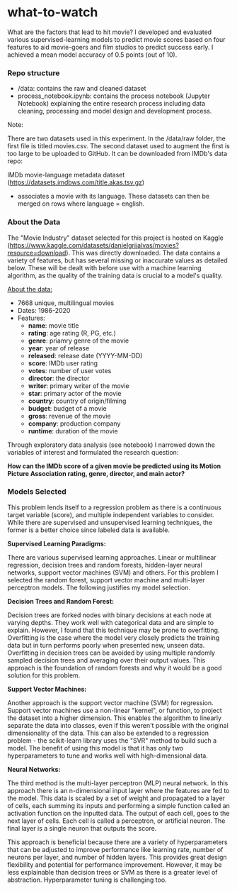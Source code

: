 # what-to-watch
What are the factors that lead to hit movie? I developed and evaluated various supervised-learning models to predict movie scores based on four features to aid movie-goers and film studios to predict success early. I achieved a mean model accuracy of 0.5 points (out of 10).

### Repo structure

- /data: contains the raw and cleaned dataset
- process_notebook.ipynb: contains the process notebook (Jupyter Notebook) explaining the entire research process including data cleaning, processing and model design and development process. 

Note:

There are two datasets used in this experiment. In the /data/raw folder, the first file is titled movies.csv. The second dataset used to augment the first is too large to be uploaded to GitHub. It can be downloaded from IMDb's data repo:

IMDb movie-language metadata dataset (https://datasets.imdbws.com/title.akas.tsv.gz)
- associates a movie with its language. These datasets can then be merged on rows where language = english. 

### About the Data

The "Movie Industry" dataset selected for this project is hosted on Kaggle (https://www.kaggle.com/datasets/danielgrijalvas/movies?resource=download). This was directly downloaded. The data contains a variety of features, but has several missing or inaccurate values as detailed below. These will be dealt with before use with a machine learning algorithm, as the quality of the training data is crucial to a model's quality.

<u>About the data:</u>
* 7668 unique, multilingual movies 
* Dates: 1986-2020
* Features:
  * **name**: movie title
  * **rating**: age rating (R, PG, etc.)
  * **genre**: priamry genre of the movie
  * **year**: year of release
  * **released**: release date (YYYY-MM-DD)
  * **score**: IMDb user rating
  * **votes**: number of user votes
  * **director**: the director
  * **writer**: primary writer of the movie
  * **star**: primary actor of the movie
  * **country**: country of origin/filming
  * **budget**: budget of a movie
  * **gross**: revenue of the movie
  * **company**: production company
  * **runtime**: duration of the movie


Through exploratory data analysis (see notebook) I narrowed down the variables of interest and formulated the research question:

**How can the IMDb score of a given movie be predicted using its Motion Picture Association rating, genre, director, and main actor?**

### Models Selected

This problem lends itself to a regression problem as there is a continuous target variable (score), and multiple independent variables to consider.  While there are supervised and unsupervised learning techniques, the former is a better choice since labeled data is available. 

**Supervised Learning Paradigms:**

There are various supervised learning approaches. Linear or multilinear regression, decision trees and random forests, hidden-layer neural networks, support vector machines (SVM) and others. For this problem I selected the random forest, support vector machine and multi-layer perceptron models. The following justifies my model selection.

**Decision Trees and Random Forest:**

Decision trees are forked nodes with binary decisions at each node at varying depths. They work well with categorical data and are simple to explain. However, I found that this technique may be prone to overfitting. Overfitting is the case where the model very closely predicts the training data but in turn performs poorly when presented new, unseen data.  Overfitting in decision trees can be avoided by using multiple randomly sampled decision trees and averaging over their output values. This approach is the foundation of random forests and why it would be a good solution for this problem. 

**Support Vector Machines:**

Another approach is the support vector machine (SVM) for regression. Support vector machines use a non-linear "kernel", or function, to project the dataset into a higher dimension. This enables the algorithm to linearly separate the data into classes, even if this weren't possible with the original dimensionality of the data. This can also be extended to a regression problem - the scikit-learn library uses the "SVR" method to build such a model. The benefit of using this model is that it has only two hyperparameters to tune and works well with high-dimensional data.  

**Neural Networks:**

The third method is the multi-layer perceptron (MLP) neural network. In this approach there is an n-dimensional input layer where the features are fed to the model. This data is scaled by a set of weight and propagated to a layer of cells, each summing its inputs and performing a simple function called an activation function on the inputted data. The output of each cell, goes to the next layer of cells. Each cell is called a perceptron, or artificial neuron. The final layer is a single neuron that outputs the score.  

This approach is beneficial because there are a variety of hyperparameters that can be adjusted to improve performance like learning rate, number of neurons per layer, and number of hidden layers. This provides great design flexibility and potential for performance improvement. However, it may be less explainable than decision trees or SVM as there is a greater level of abstraction. Hyperparameter tuning is challenging too. 
